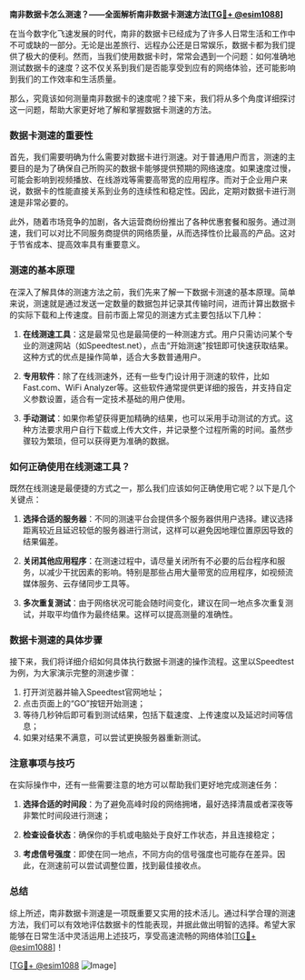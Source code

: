 **南非数据卡怎么测速？——全面解析南非数据卡测速方法[[TG💪+ @esim1088](https://t.me/s/esim1088)]**

在当今数字化飞速发展的时代，南非的数据卡已经成为了许多人日常生活和工作中不可或缺的一部分。无论是出差旅行、远程办公还是日常娱乐，数据卡都为我们提供了极大的便利。然而，当我们使用数据卡时，常常会遇到一个问题：如何准确地测试数据卡的速度？这不仅关系到我们是否能享受到应有的网络体验，还可能影响到我们的工作效率和生活质量。

那么，究竟该如何测量南非数据卡的速度呢？接下来，我们将从多个角度详细探讨这一问题，帮助大家更好地了解和掌握数据卡测速的方法。

### 数据卡测速的重要性

首先，我们需要明确为什么需要对数据卡进行测速。对于普通用户而言，测速的主要目的是为了确保自己所购买的数据卡能够提供预期的网络速度。如果速度过慢，可能会影响到视频播放、在线游戏等需要高带宽的应用程序。而对于企业用户来说，数据卡的性能直接关系到业务的连续性和稳定性。因此，定期对数据卡进行测速是非常必要的。

此外，随着市场竞争的加剧，各大运营商纷纷推出了各种优惠套餐和服务。通过测速，我们可以对比不同服务商提供的网络质量，从而选择性价比最高的产品。这对于节省成本、提高效率具有重要意义。

### 测速的基本原理

在深入了解具体的测速方法之前，我们先来了解一下数据卡测速的基本原理。简单来说，测速就是通过发送一定数量的数据包并记录其传输时间，进而计算出数据卡的实际下载和上传速度。目前市面上常见的测速方式主要包括以下几种：

1. **在线测速工具**：这是最常见也是最简便的一种测速方式。用户只需访问某个专业的测速网站（如Speedtest.net），点击“开始测速”按钮即可快速获取结果。这种方式的优点是操作简单，适合大多数普通用户。
   
2. **专用软件**：除了在线测速外，还有一些专门设计用于测速的软件，比如Fast.com、WiFi Analyzer等。这些软件通常提供更详细的报告，并支持自定义参数设置，适合有一定技术基础的用户使用。

3. **手动测试**：如果你希望获得更加精确的结果，也可以采用手动测试的方式。这种方法要求用户自行下载或上传大文件，并记录整个过程所需的时间。虽然步骤较为繁琐，但可以获得更为准确的数据。

### 如何正确使用在线测速工具？

既然在线测速是最便捷的方式之一，那么我们应该如何正确使用它呢？以下是几个关键点：

1. **选择合适的服务器**：不同的测速平台会提供多个服务器供用户选择。建议选择距离较近且延迟较低的服务器进行测试，这样可以避免因地理位置原因导致的结果偏差。
   
2. **关闭其他应用程序**：在测速过程中，请尽量关闭所有不必要的后台程序和服务，以减少干扰因素的影响。特别是那些占用大量带宽的应用程序，如视频流媒体服务、云存储同步工具等。

3. **多次重复测试**：由于网络状况可能会随时间变化，建议在同一地点多次重复测试，并取平均值作为最终结果。这样可以提高测量的准确性。

### 数据卡测速的具体步骤

接下来，我们将详细介绍如何具体执行数据卡测速的操作流程。这里以Speedtest为例，为大家演示完整的测速步骤：

1. 打开浏览器并输入Speedtest官网地址；
2. 点击页面上的“GO”按钮开始测速；
3. 等待几秒钟后即可看到测试结果，包括下载速度、上传速度以及延迟时间等信息；
4. 如果对结果不满意，可以尝试更换服务器重新测试。

### 注意事项与技巧

在实际操作中，还有一些需要注意的地方可以帮助我们更好地完成测速任务：

1. **选择合适的时间段**：为了避免高峰时段的网络拥堵，最好选择清晨或者深夜等非繁忙时间段进行测速；
   
2. **检查设备状态**：确保你的手机或电脑处于良好工作状态，并且连接稳定；
   
3. **考虑信号强度**：即使在同一地点，不同方向的信号强度也可能存在差异。因此，在测速前可以尝试调整位置，找到最佳接收点。

### 总结

综上所述，南非数据卡测速是一项既重要又实用的技术活儿。通过科学合理的测速方法，我们可以有效地评估数据卡的性能表现，并据此做出明智的选择。希望大家能够在日常生活中灵活运用上述技巧，享受高速流畅的网络体验[[TG💪+ @esim1088](https://t.me/s/esim1088)]！

[[TG💪+ @esim1088](https://t.me/s/esim1088) ![Image](https://i.postimg.cc/4NQfJmqS/Snipaste-2025-05-13-00-14-12.png)]